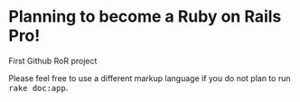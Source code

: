 Planning to become a Ruby on Rails Pro!
==

First Github RoR project


Please feel free to use a different markup language if you do not plan to run
<tt>rake doc:app</tt>.
